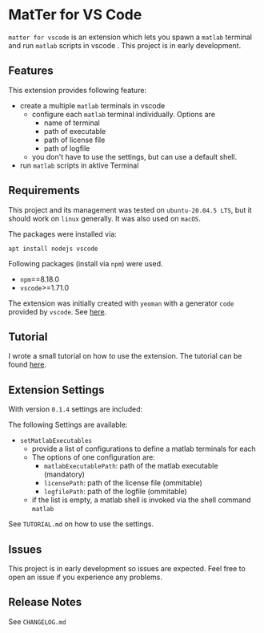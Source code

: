 # MatTer for VS Code

`matter for vscode` is an extension which lets you spawn a `matlab` terminal and run `matlab` scripts in vscode . 
This project is in early development.

## Features

This extension provides following feature:
- create a multiple `matlab` terminals in vscode
  - configure each `matlab` terminal individually. Options are
    - name of terminal
    - path of executable 
    - path of license file
    - path of logfile
  - you don't have to use the settings, but can use a default shell.
- run `matlab` scripts in aktive Terminal

## Requirements

This project and its management was tested on `ubuntu-20.04.5 LTS`, but it should work on `linux` generally. It was also used on `macOS`.

The packages were installed via:
```
apt install nodejs vscode
```
Following packages (install via `npm`) were used.
- `npm`==8.18.0
- `vscode`>=1.71.0

The extension was initially created with `yeoman` with a generator `code` provided by `vscode`. See [here](https://code.visualstudio.com/api/get-started/your-first-extension).

## Tutorial

I wrote a small tutorial on how to use the extension. The tutorial can be found [here](doc/TUTORIAL.md).

## Extension Settings

With version `0.1.4` settings are included:

The following Settings are available:
- `setMatlabExecutables`
  - provide a list of configurations to define a matlab terminals for each 
  - The options of one configuration are:
    - `matlabExecutablePath`: path of the matlab executable (mandatory)
    - `licensePath`: path of the license file (ommitable)
    - `logfilePath`: path of the logfile (ommitable)
  - if the list is empty, a matlab shell is invoked via the shell command `matlab` 
  
See `TUTORIAL.md` on how to use the settings.

##  Issues

This project is in early development so issues are expected. Feel free to open an issue if you experience any problems. 

## Release Notes

See `CHANGELOG.md`
